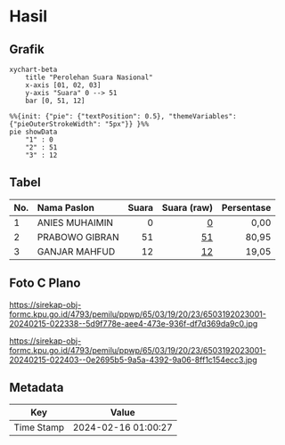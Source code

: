 # Hasil

## Grafik

```mermaid
xychart-beta
    title "Perolehan Suara Nasional"
    x-axis [01, 02, 03]
    y-axis "Suara" 0 --> 51
    bar [0, 51, 12]
```

```mermaid
%%{init: {"pie": {"textPosition": 0.5}, "themeVariables": {"pieOuterStrokeWidth": "5px"}} }%%
pie showData
    "1" : 0
    "2" : 51
    "3" : 12
```

## Tabel

| No. | Nama Paslon    | Suara | Suara (raw) | Persentase |
|:--- |:-------------- | -----:| -----------:| ----------:|
| 1   | ANIES MUHAIMIN | 0     | [0][p-1]    | 0,00       |
| 2   | PRABOWO GIBRAN | 51    | [51][p-2]   | 80,95      |
| 3   | GANJAR MAHFUD  | 12    | [12][p-3]   | 19,05      |


[p-1]: https://github.com/gigit-pemilu/pemilu-2024/blob/main/pilpres/hitung-suara/sub/65-kalimantan-utara/sub/03-nunukan/sub/19-krayan-barat/sub/2023-pa'-pani/sub/001-tps/sub/paslon-1.txt
[p-2]: https://github.com/gigit-pemilu/pemilu-2024/blob/main/pilpres/hitung-suara/sub/65-kalimantan-utara/sub/03-nunukan/sub/19-krayan-barat/sub/2023-pa'-pani/sub/001-tps/sub/paslon-2.txt
[p-3]: https://github.com/gigit-pemilu/pemilu-2024/blob/main/pilpres/hitung-suara/sub/65-kalimantan-utara/sub/03-nunukan/sub/19-krayan-barat/sub/2023-pa'-pani/sub/001-tps/sub/paslon-3.txt

## Foto C Plano

https://sirekap-obj-formc.kpu.go.id/4793/pemilu/ppwp/65/03/19/20/23/6503192023001-20240215-022338--5d9f778e-aee4-473e-936f-df7d369da9c0.jpg

https://sirekap-obj-formc.kpu.go.id/4793/pemilu/ppwp/65/03/19/20/23/6503192023001-20240215-022403--0e2695b5-9a5a-4392-9a06-8ff1c154ecc3.jpg


## Metadata

| Key        | Value               |
| ---------- | ------------------- |
| Time Stamp | 2024-02-16 01:00:27 |



